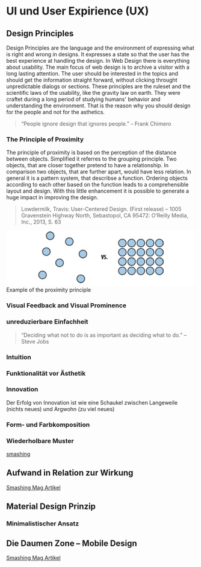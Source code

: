 # UI und User Expirience (UX)


## Design Principles

Design Principles are the language and the environment of expressing what is right and wrong in designs. It expresses a state so that the user has the best experience at handling the design. In Web Design there is everything about usability. The main focus of web design is to archive a visitor with a long lasting attention. The user should be interested in the topics and should get the information straight forward, without clicking throught unpredictable dialogs or sections. These principles are the ruleset and the scientific laws of the usability, like the gravity law on earth. They were craftet during a long period of studying humans' behavior and understanding the environment. That is the reason why you should design for the people and not for the asthetics.

> “People ignore design that ignores people.”
> – Frank Chimero

### The Principle of Proximity

The principle of proximity is based on the perception of the distance between objects. Simplified it referres to the grouping principle. Two objects, that are closer together pretend to have a relationship. In comparison two objects, that are further apart, would have less relation. In general it is a pattern system, that describse a function. Ordering objects according to each other based on the function leads to a comprehensible layout and design. With this little enhancement it is possible to generate a huge impact in improving the design.

> Lowdermilk, Travis: User-Centered Design. (First release) – 1005 Gravenstein Highway North, Sebastopol, CA 95472: O’Reilly Media, Inc., 2013, S. 63


![](../../images/figure-1-1_example_of_the_proximity_principle.png)
Example of the proximity principle




### Visual Feedback and Visual Prominence



### unreduzierbare Einfachheit
> “Deciding what not to do is as important as deciding what to do.”
> – Steve Jobs

### Intuition

### Funktionalität vor Ästhetik

### Innovation
Der Erfolg von Innovation ist wie eine Schaukel zwischen Langeweile (nichts neues) und Argwohn (zu viel neues)

### Form- und Farbkomposition

### Wiederholbare Muster

[smashing](https://www.smashingmagazine.com/2015/12/design-principles-to-evaluate-your-product/)




## Aufwand in Relation zur Wirkung
[Smashing Mag Artikel](https://www.smashingmagazine.com/2016/10/giving-your-product-a-soul/)

## Material Design Prinzip

### Minimalistischer Ansatz

## Die Daumen Zone – Mobile Design
[Smashing Mag Artikel](https://www.smashingmagazine.com/2016/09/the-thumb-zone-designing-for-mobile-users/)
